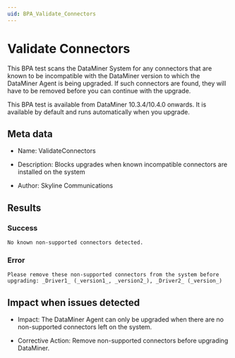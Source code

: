 ```yaml
---
uid: BPA_Validate_Connectors
---
```


# Validate Connectors

This BPA test scans the DataMiner System for any connectors that are known to be incompatible with the DataMiner version to which the DataMiner Agent is being upgraded. If such connectors are found, they will have to be removed before you can continue with the upgrade.

This BPA test is available from DataMiner 10.3.4/10.4.0 onwards. It is available by default and runs automatically when you upgrade. <!-- RN 35605 -->

## Meta data

- Name: ValidateConnectors

- Description: Blocks upgrades when known incompatible connectors are installed on the system

- Author: Skyline Communications

## Results

### Success

`No known non-supported connectors detected.`

### Error

`Please remove these non-supported connectors from the system before upgrading: _Driver1_ (_version1_, _version2_), _Driver2_ (_version_)`

## Impact when issues detected

- Impact: The DataMiner Agent can only be upgraded when there are no non-supported connectors left on the system.

- Corrective Action: Remove non-supported connectors before upgrading DataMiner.
